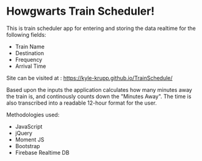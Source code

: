 # Howgwarts Train Scheduler!

This is train scheduler app for entering and storing the data realtime for the following fields:

- Train Name
- Destination
- Frequency
- Arrival Time

Site can be visited at :  https://kyle-krupp.github.io/TrainSchedule/

Based upon the inputs the application calculates how many minutes away the train is, and continously counts down the "Minutes Away".
The time is also transcribed into a readable 12-hour format for the user. 


Methodologies used:
- JavaScript
- jQuery
- Moment JS
- Bootstrap
- Firebase Realtime DB

